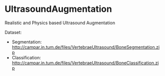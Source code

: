 # UltrasoundAugmentation
Realistic and Physics based Ultrasound Augmentation

Dataset:
  - Segmentation: http://campar.in.tum.de/files/VertebraeUltrasound/BoneSegmentation.zip
  - Classification: http://campar.in.tum.de/files/VertebraeUltrasound/BoneClassification.zip
